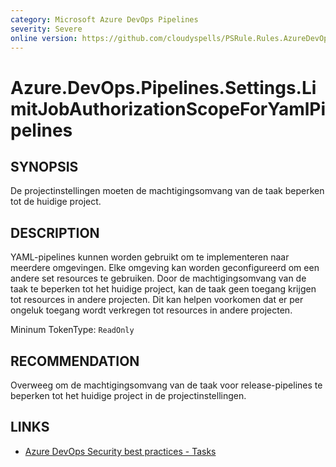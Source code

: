 ```yaml
---
category: Microsoft Azure DevOps Pipelines
severity: Severe
online version: https://github.com/cloudyspells/PSRule.Rules.AzureDevOps/blob/main/src/PSRule.Rules.AzureDevOps/nl/Azure.DevOps.Pipelines.Settings.LimitJobAuthorizationScopeForYamlPipelines.md
---
```


# Azure.DevOps.Pipelines.Settings.LimitJobAuthorizationScopeForYamlPipelines

## SYNOPSIS

De projectinstellingen moeten de machtigingsomvang van de taak beperken tot de huidige project.

## DESCRIPTION

YAML-pipelines kunnen worden gebruikt om te implementeren naar meerdere omgevingen.
Elke omgeving kan worden geconfigureerd om een andere set resources te gebruiken. Door de
machtigingsomvang van de taak te beperken tot het huidige project, kan de taak geen
toegang krijgen tot resources in andere projecten. Dit kan helpen voorkomen dat er per
ongeluk toegang wordt verkregen tot resources in andere projecten.

Mininum TokenType: `ReadOnly`

## RECOMMENDATION

Overweeg om de machtigingsomvang van de taak voor release-pipelines te beperken tot het
huidige project in de projectinstellingen.

## LINKS

- [Azure DevOps Security best practices - Tasks](https://learn.microsoft.com/nl-nl/azure/devops/organizations/security/security-best-practices?view=azure-devops#tasks)

